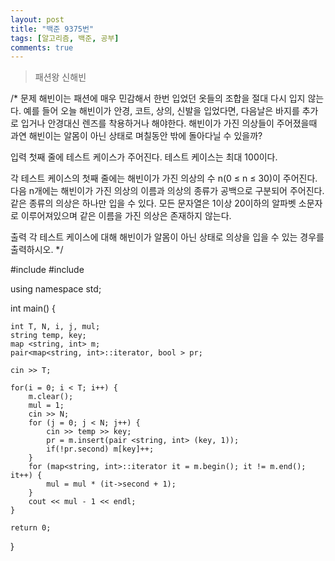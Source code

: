 ```yaml
---
layout: post
title: "백준 9375번"
tags: [알고리즘, 백준, 공부]
comments: true
---
```


> 패션왕 신해빈  

/*
문제
해빈이는 패션에 매우 민감해서 한번 입었던 옷들의 조합을 절대 다시 입지 않는다. 예를 들어 오늘 해빈이가 안경, 코트, 상의, 신발을 입었다면, 다음날은 바지를 추가로 입거나 안경대신 렌즈를 착용하거나 해야한다. 해빈이가 가진 의상들이 주어졌을때 과연 해빈이는 알몸이 아닌 상태로 며칠동안 밖에 돌아다닐 수 있을까?

입력
첫째 줄에 테스트 케이스가 주어진다. 테스트 케이스는 최대 100이다.

각 테스트 케이스의 첫째 줄에는 해빈이가 가진 의상의 수 n(0 ≤ n ≤ 30)이 주어진다.
다음 n개에는 해빈이가 가진 의상의 이름과 의상의 종류가 공백으로 구분되어 주어진다. 같은 종류의 의상은 하나만 입을 수 있다.
모든 문자열은 1이상 20이하의 알파벳 소문자로 이루어져있으며 같은 이름을 가진 의상은 존재하지 않는다.

출력
각 테스트 케이스에 대해 해빈이가 알몸이 아닌 상태로 의상을 입을 수 있는 경우를 출력하시오.
*/

#include <iostream>
#include <map>

using namespace std;

int main() {
    
    int T, N, i, j, mul;
    string temp, key;
    map <string, int> m;
    pair<map<string, int>::iterator, bool > pr;

    cin >> T;

    for(i = 0; i < T; i++) {
        m.clear();
        mul = 1;
        cin >> N;
        for (j = 0; j < N; j++) {
            cin >> temp >> key;
            pr = m.insert(pair <string, int> (key, 1));
            if(!pr.second) m[key]++;
        }
        for (map<string, int>::iterator it = m.begin(); it != m.end(); it++) {
            mul = mul * (it->second + 1);
        }
        cout << mul - 1 << endl;
    }

    return 0;
}